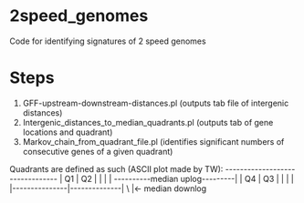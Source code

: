 # 2speed_genomes
Code for identifying signatures of 2 speed genomes

# Steps

1. GFF-upstream-downstream-distances.pl (outputs tab file of intergenic distances)
2. Intergenic_distances_to_median_quadrants.pl (outputs tab of gene locations and quadrant) 
3. Markov_chain_from_quadrant_file.pl (identifies significant numbers of consecutive genes of a given quadrant)

Quadrants are defined as such (ASCII plot made by TW):
\--------------------------------
\|   Q1          |           Q2 |
\|               |              |
\----------median uplog---------|
\|   Q4          |           Q3 |
\|               |              |
\|---------------|--------------|
\                |<- median downlog
